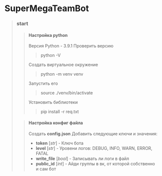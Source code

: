 # SuperMegaTeamBot

> ### start
>
>> #### Настройка python
>>
>> Версия Python - 3.9.1
>> Проверить версию
>>> python -V
>>
>> Создать виртуальное окружение
>>
>>> python -m venv venv
>>
>> Запустить его
>>> source ./venv/bin/activate
>> 
>> Установить библиотеки
>>> pip install -r req.txt
>>
>
>> #### Настройка конфиг файла
>>
>> Создать **config.json**
>> Добавить следующие ключи и значения:
>> - **token** [*str*] - Ключ бота
>> - **level** [*str*] - Уровени логов: DEBUG, INFO, WARN, ERROR, FATAL
>> - **write_file** [*bool*] - Записывать ли логи в файл
>> - **public_id** [*int*] - Айди группы в вк, от которой собственно и сам бот
>>
